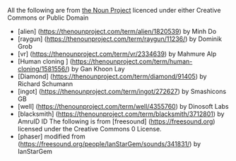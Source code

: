 All the following are from [the Noun Project](https://thenounproject.com) licenced under either Creative Commons or Public Domain

* [alien] (https://thenounproject.com/term/alien/1820539) by Minh Do
* [raygun] (https://thenounproject.com/term/raygun/11236/) by Dominik Grob
* [vr] (https://thenounproject.com/term/vr/2334639) by Mahmure Alp
* [Human cloning ] (https://thenounproject.com/term/human-cloning/1581556/) by Gan Khoon Lay 
* [Diamond] (https://thenounproject.com/term/diamond/91405) by Richard Schumann
* [ingot] (https://thenounproject.com/term/ingot/272627) by Smashicons GB
* [well] (https://thenounproject.com/term/well/4355760) by Dinosoft Labs
* [blacksmith] (https://thenounproject.com/term/blacksmith/3712801) by AmruID ID
The following is from [freesound] (https://freesound.org) licensed under the Creative Commons 0 License. 
* [phaser] modified from (https://freesound.org/people/IanStarGem/sounds/341831/) by IanStarGem
